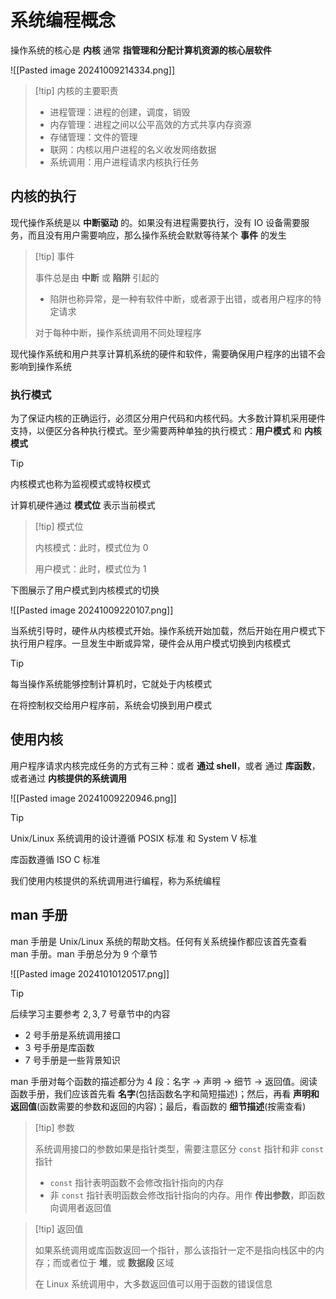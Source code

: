 # 系统编程概念

操作系统的核心是 **内核** 通常 **指管理和分配计算机资源的核心层软件**

![[Pasted image 20241009214334.png]]

> [!tip] 内核的主要职责
> 
> + 进程管理：进程的创建，调度，销毁
> + 内存管理：进程之间以公平高效的方式共享内存资源
> + 存储管理：文件的管理
> + 联网：内核以用户进程的名义收发网络数据
> + 系统调用：用户进程请求内核执行任务
> 

## 内核的执行

现代操作系统是以 **中断驱动** 的。如果没有进程需要执行，没有 IO 设备需要服务，而且没有用户需要响应，那么操作系统会默默等待某个 **事件** 的发生

> [!tip] 事件
> 
> 事件总是由 **中断** 或 **陷阱** 引起的
> 
> + 陷阱也称异常，是一种有软件中断，或者源于出错，或者用户程序的特定请求
> 
> 对于每种中断，操作系统调用不同处理程序
> 

现代操作系统和用户共享计算机系统的硬件和软件，需要确保用户程序的出错不会影响到操作系统

### 执行模式

为了保证内核的正确运行，必须区分用户代码和内核代码。大多数计算机采用硬件支持，以便区分各种执行模式。至少需要两种单独的执行模式：**用户模式** 和 **内核模式**

> [!tip] 
> 
> 内核模式也称为监视模式或特权模式
> 

计算机硬件通过 **模式位** 表示当前模式

> [!tip] 模式位
> 
> 内核模式：此时，模式位为 $0$
> 
> 用户模式：此时，模式位为 $1$
> 

下图展示了用户模式到内核模式的切换

![[Pasted image 20241009220107.png]]


当系统引导时，硬件从内核模式开始。操作系统开始加载，然后开始在用户模式下执行用户程序。一旦发生中断或异常，硬件会从用户模式切换到内核模式

> [!tip]
> 每当操作系统能够控制计算机时，它就处于内核模式
> 
> 在将控制权交给用户程序前，系统会切换到用户模式
> 

## 使用内核


用户程序请求内核完成任务的方式有三种：或者 **通过 shell**，或者 通过 **库函数**，或者通过 **内核提供的系统调用**

![[Pasted image 20241009220946.png]]

> [!tip] 
> 
> Unix/Linux 系统调用的设计遵循 POSIX 标准 和 System V 标准
> 
> 库函数遵循 ISO C 标准
> 

我们使用内核提供的系统调用进行编程，称为系统编程

## man 手册

man 手册是 Unix/Linux 系统的帮助文档。任何有关系统操作都应该首先查看 man 手册。man 手册总分为 $9$ 个章节

![[Pasted image 20241010120517.png]]

> [!tip] 
> 
> 后续学习主要参考 $2, 3, 7$ 号章节中的内容
> 
> + $2$ 号手册是系统调用接口
> + $3$ 号手册是库函数
> + $7$ 号手册是一些背景知识
> 

man 手册对每个函数的描述都分为 $4$ 段：名字 -> 声明 -> 细节 -> 返回值。阅读函数手册，我们应该首先看 **名字**(包括函数名字和简短描述)；然后，再看 **声明和返回值**(函数需要的参数和返回的内容)；最后，看函数的 **细节描述**(按需查看)

> [!tip] 参数
> 
> 系统调用接口的参数如果是指针类型，需要注意区分 `const` 指针和非 `const` 指针
> + `const` 指针表明函数不会修改指针指向的内存
> + 非 `const` 指针表明函数会修改指针指向的内存。用作 **传出参数**，即函数向调用者返回值
> 

> [!tip] 返回值
> 
> 如果系统调用或库函数返回一个指针，那么该指针一定不是指向栈区中的内存；而或者位于 **堆**，或 **数据段** 区域
> 
> 在 Linux 系统调用中，大多数返回值可以用于函数的错误信息
> 
